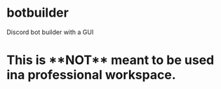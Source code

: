 # botbuilder
Discord bot builder with a GUI

<h1>This is **NOT** meant to be used ina professional workspace.</h1>

